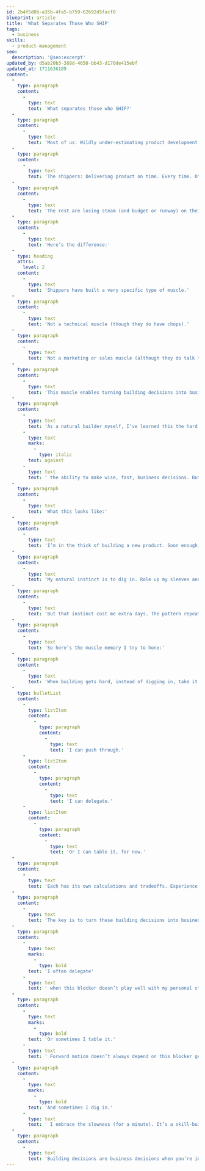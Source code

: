 ```yaml
---
id: 2b4f5d8b-a35b-4fa5-b759-62692d5facf0
blueprint: article
title: 'What Separates Those Who SHIP'
tags:
  - business
skills:
  - product-management
seo:
  description: '@seo:excerpt'
updated_by: d5ab20b3-388d-4650-bb43-d170de415ebf
updated_at: 1711636189
content:
  -
    type: paragraph
    content:
      -
        type: text
        text: 'What separates those who SHIP?'
  -
    type: paragraph
    content:
      -
        type: text
        text: 'Most of us: Wildly under-estimating product development time. Perpetually blowing past target launch dates. Projects ending up abandoned instead of becoming products in customers’ hands.'
  -
    type: paragraph
    content:
      -
        type: text
        text: 'The shippers: Delivering product on time. Every time. Often sooner than planned.'
  -
    type: paragraph
    content:
      -
        type: text
        text: 'The rest are losing steam (and budget or runway) on their over-extended projects. The shippers have customers using V1, they’re off and running toward V2…'
  -
    type: paragraph
    content:
      -
        type: text
        text: 'Here’s the difference:'
  -
    type: heading
    attrs:
      level: 2
    content:
      -
        type: text
        text: 'Shippers have built a very specific type of muscle.'
  -
    type: paragraph
    content:
      -
        type: text
        text: 'Not a technical muscle (though they do have chops).'
  -
    type: paragraph
    content:
      -
        type: text
        text: 'Not a marketing or sales muscle (although they do talk to customers, often).'
  -
    type: paragraph
    content:
      -
        type: text
        text: 'This muscle enables turning building decisions into business decisions. Repeatedly.'
  -
    type: paragraph
    content:
      -
        type: text
        text: 'As a natural builder myself, I’ve learned this the hard way: The skill of building things—figuring things out—often works '
      -
        type: text
        marks:
          -
            type: italic
        text: against
      -
        type: text
        text: ' the ability to make wise, fast, business decisions. But this friction can be tamed. It can be turned into an asset.'
  -
    type: paragraph
    content:
      -
        type: text
        text: 'What this looks like:'
  -
    type: paragraph
    content:
      -
        type: text
        text: 'I’m in the thick of building a new product. Soon enough, along the way I hit a roadblock. Something’s not working. It’s more complicated I expected.'
  -
    type: paragraph
    content:
      -
        type: text
        text: 'My natural instinct is to dig in. Role up my sleeves and dive down the rabbit hole: Searching, trying, researching, tinkering, guessing, backtracking, exploring, until… Ah ha! Got it.'
  -
    type: paragraph
    content:
      -
        type: text
        text: 'But that instinct cost me extra days. The pattern repeats. The extra days add up. Before I know it, the project is behind schedule. Or over budget. Or both. Customers are waiting. Or a client is waiting. Or both.'
  -
    type: paragraph
    content:
      -
        type: text
        text: 'So here’s the muscle memory I try to hone:'
  -
    type: paragraph
    content:
      -
        type: text
        text: 'When building gets hard, instead of digging in, take it as a queue to hit pause. This moment of friction, or slowness, in the building process presents a few options:'
  -
    type: bulletList
    content:
      -
        type: listItem
        content:
          -
            type: paragraph
            content:
              -
                type: text
                text: 'I can push through.'
      -
        type: listItem
        content:
          -
            type: paragraph
            content:
              -
                type: text
                text: 'I can delegate.'
      -
        type: listItem
        content:
          -
            type: paragraph
            content:
              -
                type: text
                text: 'Or I can table it, for now.'
  -
    type: paragraph
    content:
      -
        type: text
        text: 'Each has its own calculations and tradeoffs. Experience helps make these decisions come easier and faster.'
  -
    type: paragraph
    content:
      -
        type: text
        text: 'The key is to turn these building decisions into business decisions. Your real task isn’t always to find the technical solution to this blocker. It’s to remove the blocker and ship.'
  -
    type: paragraph
    content:
      -
        type: text
        marks:
          -
            type: bold
        text: 'I often delegate'
      -
        type: text
        text: ' when this blocker doesn’t play well with my personal strengths. Give this one to a teammate who thrives in areas where I don’t. This thing that’s hard (and slow) for me is easy (and fast) for them.'
  -
    type: paragraph
    content:
      -
        type: text
        marks:
          -
            type: bold
        text: 'Or sometimes I table it.'
      -
        type: text
        text: ' Forward motion doesn’t always depend on this blocker getting resolved right now. Often by the time we return to it, the progress we’ve made eliminated the blocker altogether.'
  -
    type: paragraph
    content:
      -
        type: text
        marks:
          -
            type: bold
        text: 'And sometimes I dig in.'
      -
        type: text
        text: ' I embrace the slowness (for a minute). It’s a skill-building opportunity. But don’t mistake it: This too is a business decision. I’ll make it when it’s clear that this won’t be the last time I see this blocker. Acquire the solution now so I can add it to my toolbelt for later.'
  -
    type: paragraph
    content:
      -
        type: text
        text: 'Building decisions are business decisions when you’re in the business of building :)'
---
```

